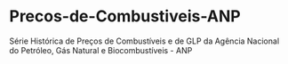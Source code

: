 # Precos-de-Combustiveis-ANP
Série Histórica de Preços de Combustíveis e de GLP da  Agência Nacional do Petróleo, Gás Natural e Biocombustíveis - ANP
